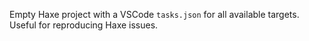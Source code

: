 Empty Haxe project with a VSCode `tasks.json` for all available targets. Useful for reproducing Haxe issues. 